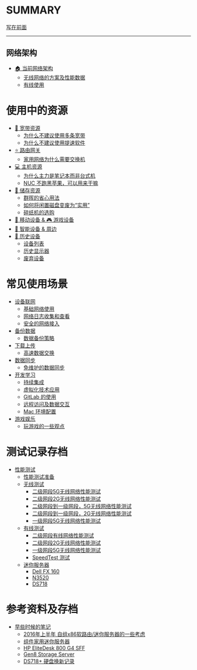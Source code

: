 # SUMMARY

[写在前面](preface/preface.md)

------

## 网络架构

- [🏠 当前网络架构](network/network-topology.md)
    - [无线网络的方案及性能数据](network/wifi-topology.md)
    - [有线使用](network/lan-topology.md)

# 使用中的资源

- [🌈 宽带资源](items-in-use/boardband.md)
    - [为什么不建议使用多条宽带](items-in-use/boardband.md)
    - [为什么不建议使用提速软件](items-in-use/boardband.md)
- [⭐️ 路由网关](items-in-use/gateway.md)
    - [家用网络为什么需要交换机](items-in-use/gateway.md)
- [💻 主机资源](items-in-use/computing.md)
    - [为什么主力是笔记本而非台式机](items-in-use/computing.md)
    - [NUC 不跑黑苹果，可以用来干嘛](items-in-use/computing.md)
- [🚚 储存资源](items-in-use/storage.md)
    - [群晖的省心用法](items-in-use/storage.md)
    - [如何将闲置磁盘变废为“实用”](items-in-use/storage.md)
    - [碎纸机的选购](items-in-use/storage.md)
- [📱 移动设备 & 🎮 游戏设备](items-in-use/entertainment.md)
- [🔮 智能设备 & 周边](items-in-use/iot.md)
- [🦴 历史设备](devices/device-list.md)
    - [设备列表](devices/device-list.md)
    - [历史显示器](display/history.md)
    - [废弃设备](devices/obsolete.md)

# 常见使用场景

- [设备联网]()
    - [基础网络使用]()
    - [网络日志收集和查看](network/log.md)
    - [安全的网络接入](network/access.md)
- [备份数据]()
    - [数据备份策略](backup/strategy.md)
- [下载上传]()
    - [高速数据交换](network/exchange.md)
- [数据同步]()
    - [免维护的数据同步](syncing/exchange.md)
- [开发学习]()
    - [持续集成](dev/cicd.md)
    - [虚拟化技术应用](dev/virtualization.md)
    - [GitLab 的使用](dev/gitlab.md)
    - [远程访问及数据交互](dev/remote.md)
    - [Mac 环境配置](dev/mac.md)
- [游戏娱乐]()
    - [玩游戏的一些观点](game/enjoy-game.md)

# 测试记录存档

- [性能测试](report/perf-test.md)
    - [性能测试准备](report/perf-test.md)
    - [无线测试](report/perf-test.md)
        - [二级网段5G无线网络性能测试](report/wireless/01.internal-5g-test.md)
        - [二级网段2G无线网络性能测试](report/wireless/02.internal-2g-test.md)
        - [二级网段到一级网段，5G无线网络性能测试](report/wireless/03.5g-public-cross-test.md)
        - [二级网段到一级网段，2G无线网络性能测试](report/wireless/04.2g-public-cross-test.md)
        - [一级网段5G无线网络性能测试](report/wireless/05.5g-public-test.md)
    - [有线测试](report/perf-test.md)
        - [二级网段有线网络性能测试](report/lan/01.internal-test.md)
        - [二级网段2G无线网络性能测试](report/lan/02.public-cross-test.md)
        - [一级网段5G无线网络性能测试](report/lan/03.public-test.md)
        - [SpeedTest 测试](report/lan/04.internet-speedtest.md)
    - [迷你服务器]()
        - [Dell FX 160](report/mini-server/dell-fx-160.md)
        - [N3520](report/mini-server/n3520.md)
        - [DS718](report/mini-server/ds718.md)

# 参考资料及存档

- [早些时候的笔记]()
    - [2016年上半年 自组x86软路由/迷你服务器的一些考虑](notes/2016-think-about-x86-route.md)
    - [组件家用迷你服务器](notes/2016-build-mini-home-server.md)
    - [HP EliteDesk 800 G4 SFF](notes/2018-hp-elitedesk-g4-800.md)
    - [Gen8 Storage Server](notes/2019-gen8-custom-made.md)
    - [DS718+ 硬盘换新记录](notes/2021-ds718-plus-hard-drive-replacement-record.md)
